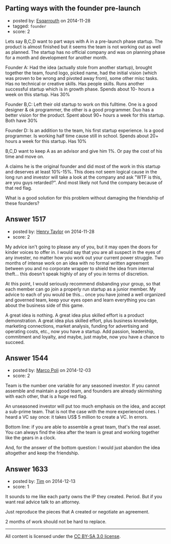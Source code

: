 ## Parting ways with the founder pre-launch

- posted by: [Esqarrouth](https://stackexchange.com/users/3055586/esqarrouth) on 2014-11-28
- tagged: `founder`
- score: 2

<p>Lets say B,C,D want to part ways with A in a pre-launch phase startup. The product is almost finished but it seems the team is not working out as well as planned. The startup has no official company and was on planning phase for a month and development for another month. </p>

<p>Founder A: Had the idea (actually stole from another startup), brought together the team, found logo, picked name, had the initial vision (which was proven to be wrong and pivoted away from), some other misc tasks. Has no technical or creative skills. Has people skills. Runs another successful startup which is in growth phase. Spends about 10- hours a week on this startup. Has 30%  </p>

<p>Founder B,C: Left their old startup to work on this fulltime. One is a good designer &amp; ok programmer, the other is a good programmer. Duo has a better vision for the product. Spent about 90+ hours a week for this startup. Both have 30%</p>

<p>Founder D: Is an addition to the team, his first startup experience. Is a good programmer. Is working half time cause still in school. Spends about 20+ hours a week for this startup. Has 10%</p>

<p>B,C,D want to keep A as an advisor and give him 1%. Or pay the cost of his time and move on. </p>

<p>A claims he is the original founder and did most of the work in this startup and deserves at least 10%-15%. This does not seem logical cause in the long run and investor will take a look at the company and ask "WTF is this, are you guys retarded?". And most likely not fund the company because of that red flag.</p>

<p>What is a good solution for this problem without damaging the friendship of these founders?</p>



## Answer 1517

- posted by: [Henry Taylor](https://stackexchange.com/users/1734959/henry-taylor) on 2014-11-28
- score: 2

<p>My advice isn't going to please any of you, but it may open the doors for kinder voices to offer in.  I would say that you are all suspect in the eyes of any invester, no matter how you work out your current power struggle.  Two months of intense work on an idea with no formal written agreement between you and no corporate wrapper to shield the idea from internal theft... this doesn't speak highly of any of you in terms of discretion.</p>

<p>At this point, I would seriously recommend disbanding your group, so that each member can go join a properly run startup as a junior member.  My advice to each of you would be this... once you have joined a well organized and governed team, keep your eyes open and learn everything you can about the business side of this game.</p>

<p>A great idea is nothing.
A great idea plus skilled effort is a product demonstration.
A great idea plus skilled effort, plus business knowledge, marketing connections, market analysis, funding for advertising and operating costs, etc., now you have a startup.
Add passion, leadership, commitment and loyalty, and maybe, just maybe, now you have a chance to succeed.</p>



## Answer 1544

- posted by: [Marco Poli](https://stackexchange.com/users/3026136/marco-poli) on 2014-12-03
- score: 2

<p>Team is the number one variable for any seasoned investor. If you cannot assemble and maintain a good team, and founders are already skirmishing with each other, that is a huge red flag.</p>

<p>An unseasoned investor will put too much emphasis on the idea, and accept a sub-prime team. That is not the case with the more experienced ones. I heard a VC say once: it takes US$ 5 million to create a VC. In errors.</p>

<p>Bottom line: if you are able to assemble a great team, that's the real asset. You can always find the idea after the team is great and working together like the gears in a clock.</p>

<p>And, for the answer of the bottom question: I would just abandon the idea altogether and keep the friendship.</p>



## Answer 1633

- posted by: [Tim](https://stackexchange.com/users/6405/tim) on 2014-12-13
- score: 1

<p>It sounds to me like each party owns the IP they created.  Period.  But if you want real advice talk to an attorney.</p>

<p>Just reproduce the pieces that A created or negotiate an agreement.</p>

<p>2 months of work should not be hard to replace.</p>




---

All content is licensed under the [CC BY-SA 3.0 license](https://creativecommons.org/licenses/by-sa/3.0/).
